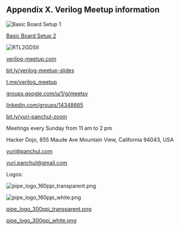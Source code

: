 ## Appendix X. Verilog Meetup information

![Basic Board Setup 1](https://github.com/verilog-meetup/verilog-hackathon-education-kit-manual/blob/main/images/basic_board_setup_1.jpg)

[Basic Board Setup 2](https://github.com/verilog-meetup/verilog-hackathon-education-kit-manual/blob/main/images/basic_board_setup_2.jpg)

![RTL2GDSII](https://github.com/verilog-meetup/verilog-hackathon-education-kit-manual/blob/main/images/rtl2gdsii.png)

[verilog-meetup.com](https://verilog-meetup.com/)

[bit.ly/verilog-meetup-slides](https://bit.ly/verilog-meetup-slides)

[t.me/verilog_meetup](https://t.me/verilog_meetup)

[groups.google.com/u/1/g/meetsv](https://groups.google.com/u/1/g/meetsv/)

[linkedin.com/groups/14348665](https://www.linkedin.com/groups/14348665/)

[bit.ly/yuri-panchul-zoom](https://bit.ly/yuri-panchul-zoom)

Meetings every Sunday from 11 am to 2 pm

Hacker Dojo, 855 Maude Ave
Mountain View, California 94043, USA

yuri@panchul.com

yuri.panchul@gmail.com

Logos:

![pipe_logo_160ppi_transparent.png](https://github.com/verilog-meetup/verilog-hackathon-education-kit-manual/blob/main/images/pipe_logo_160ppi_transparent.png)

![pipe_logo_160ppi_white.png](https://github.com/verilog-meetup/verilog-hackathon-education-kit-manual/blob/main/images/pipe_logo_160ppi_white.png)

[pipe_logo_300ppi_transparent.png](https://github.com/verilog-meetup/verilog-hackathon-education-kit-manual/blob/main/images/pipe_logo_300ppi_transparent.png)

[pipe_logo_300ppi_white.png](https://github.com/verilog-meetup/verilog-hackathon-education-kit-manual/blob/main/images/pipe_logo_300ppi_white.png)
